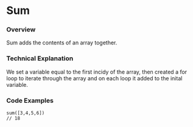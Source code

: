 # Sum

### Overview

Sum adds the contents of an array together.

### Technical Explanation

We set a variable equal to the first incidy of the array, 
then created a for loop to iterate through the array
and on each loop it added to the inital variable.

### Code Examples

```
sum([3,4,5,6])
// 18
```

